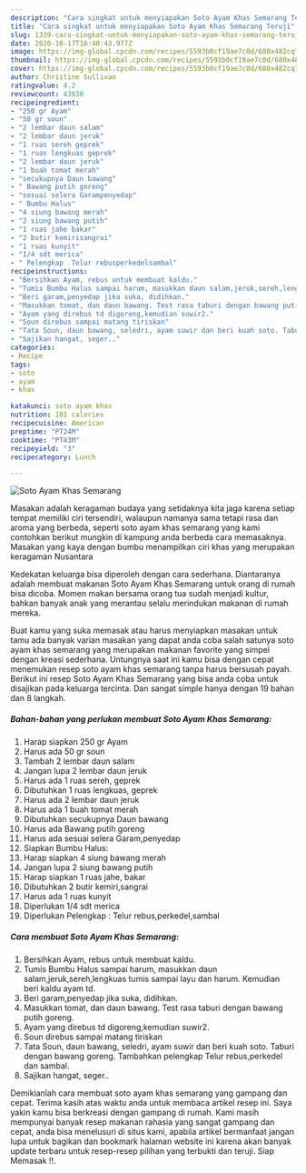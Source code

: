```yaml
---
description: "Cara singkat untuk menyiapakan Soto Ayam Khas Semarang Teruji"
title: "Cara singkat untuk menyiapakan Soto Ayam Khas Semarang Teruji"
slug: 1339-cara-singkat-untuk-menyiapakan-soto-ayam-khas-semarang-teruji
date: 2020-10-17T16:40:43.977Z
image: https://img-global.cpcdn.com/recipes/5593b0cf19ae7c0d/680x482cq70/soto-ayam-khas-semarang-foto-resep-utama.jpg
thumbnail: https://img-global.cpcdn.com/recipes/5593b0cf19ae7c0d/680x482cq70/soto-ayam-khas-semarang-foto-resep-utama.jpg
cover: https://img-global.cpcdn.com/recipes/5593b0cf19ae7c0d/680x482cq70/soto-ayam-khas-semarang-foto-resep-utama.jpg
author: Christine Sullivan
ratingvalue: 4.2
reviewcount: 43830
recipeingredient:
- "250 gr Ayam"
- "50 gr soun"
- "2 lembar daun salam"
- "2 lembar daun jeruk"
- "1 ruas sereh geprek"
- "1 ruas lengkuas geprek"
- "2 lembar daun jeruk"
- "1 buah tomat merah"
- "secukupnya Daun bawang"
- " Bawang putih goreng"
- "sesuai selera Garampenyedap"
- " Bumbu Halus"
- "4 siung bawang merah"
- "2 siung bawang putih"
- "1 ruas jahe bakar"
- "2 butir kemirisangrai"
- "1 ruas kunyit"
- "1/4 sdt merica"
- " Pelengkap  Telur rebusperkedelsambal"
recipeinstructions:
- "Bersihkan Ayam, rebus untuk membuat kaldu."
- "Tumis Bumbu Halus sampai harum, masukkan daun salam,jeruk,sereh,lengkuas tumis sampai layu dan harum. Kemudian beri kaldu ayam td."
- "Beri garam,penyedap jika suka, didihkan."
- "Masukkan tomat, dan daun bawang. Test rasa taburi dengan bawang putih goreng."
- "Ayam yang direbus td digoreng,kemudian suwir2."
- "Soun direbus sampai matang tiriskan"
- "Tata Soun, daun bawang, seledri, ayam suwir dan beri kuah soto. Taburi dengan bawang goreng. Tambahkan pelengkap Telur rebus,perkedel dan sambal."
- "Sajikan hangat, seger.."
categories:
- Recipe
tags:
- soto
- ayam
- khas

katakunci: soto ayam khas 
nutrition: 181 calories
recipecuisine: American
preptime: "PT24M"
cooktime: "PT43M"
recipeyield: "3"
recipecategory: Lunch

---
```



![Soto Ayam Khas Semarang](https://img-global.cpcdn.com/recipes/5593b0cf19ae7c0d/680x482cq70/soto-ayam-khas-semarang-foto-resep-utama.jpg)

Masakan adalah keragaman budaya yang setidaknya kita jaga karena setiap tempat memiliki ciri tersendiri, walaupun namanya sama tetapi rasa dan aroma yang berbeda, seperti soto ayam khas semarang yang kami contohkan berikut mungkin di kampung anda berbeda cara memasaknya. Masakan yang kaya dengan bumbu menampilkan ciri khas yang merupakan keragaman Nusantara

Kedekatan keluarga bisa diperoleh dengan cara sederhana. Diantaranya adalah membuat makanan Soto Ayam Khas Semarang untuk orang di rumah bisa dicoba. Momen makan bersama orang tua sudah menjadi kultur, bahkan banyak anak yang merantau selalu merindukan makanan di rumah mereka.



Buat kamu yang suka memasak atau harus menyiapkan masakan untuk tamu ada banyak varian masakan yang dapat anda coba salah satunya soto ayam khas semarang yang merupakan makanan favorite yang simpel dengan kreasi sederhana. Untungnya saat ini kamu bisa dengan cepat menemukan resep soto ayam khas semarang tanpa harus bersusah payah.
Berikut ini resep Soto Ayam Khas Semarang yang bisa anda coba untuk disajikan pada keluarga tercinta. Dan sangat simple hanya dengan 19 bahan dan 8 langkah.


<!--inarticleads1-->

##### Bahan-bahan yang perlukan membuat Soto Ayam Khas Semarang:

1. Harap siapkan 250 gr Ayam
1. Harus ada 50 gr soun
1. Tambah 2 lembar daun salam
1. Jangan lupa 2 lembar daun jeruk
1. Harus ada 1 ruas sereh, geprek
1. Dibutuhkan 1 ruas lengkuas, geprek
1. Harus ada 2 lembar daun jeruk
1. Harus ada 1 buah tomat merah
1. Dibutuhkan secukupnya Daun bawang
1. Harus ada  Bawang putih goreng
1. Harus ada sesuai selera Garam,penyedap
1. Siapkan  Bumbu Halus:
1. Harap siapkan 4 siung bawang merah
1. Jangan lupa 2 siung bawang putih
1. Harap siapkan 1 ruas jahe, bakar
1. Dibutuhkan 2 butir kemiri,sangrai
1. Harus ada 1 ruas kunyit
1. Diperlukan 1/4 sdt merica
1. Diperlukan  Pelengkap : Telur rebus,perkedel,sambal




<!--inarticleads2-->

##### Cara membuat  Soto Ayam Khas Semarang:

1. Bersihkan Ayam, rebus untuk membuat kaldu.
1. Tumis Bumbu Halus sampai harum, masukkan daun salam,jeruk,sereh,lengkuas tumis sampai layu dan harum. Kemudian beri kaldu ayam td.
1. Beri garam,penyedap jika suka, didihkan.
1. Masukkan tomat, dan daun bawang. Test rasa taburi dengan bawang putih goreng.
1. Ayam yang direbus td digoreng,kemudian suwir2.
1. Soun direbus sampai matang tiriskan
1. Tata Soun, daun bawang, seledri, ayam suwir dan beri kuah soto. Taburi dengan bawang goreng. Tambahkan pelengkap Telur rebus,perkedel dan sambal.
1. Sajikan hangat, seger..




Demikianlah cara membuat soto ayam khas semarang yang gampang dan cepat. Terima kasih atas waktu anda untuk membaca artikel resep ini. Saya yakin kamu bisa berkreasi dengan gampang di rumah. Kami masih mempunyai banyak resep makanan rahasia yang sangat gampang dan cepat, anda bisa menelusuri di situs kami, apabila artikel bermanfaat jangan lupa untuk bagikan dan bookmark halaman website ini karena akan banyak update terbaru untuk resep-resep pilihan yang terbukti dan teruji. Siap Memasak !!. 
